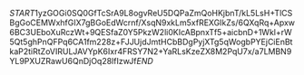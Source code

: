 $START$1yzGOGi0SQ0GfTcSrA9L8ogvReU5DQPaZmQoHKjbnT/kL5LsH+TlCSBgGoCEMWxhfGIX7gBGoEdWcrnf/XsqN9xkLm5xfREXGIkZs/6QXqRq+Apxw6BC3UEboXuRczWt+9QESfaZ0Y5PkzW2li0KIcABpnxTf5+aicbnD+1Wkl+rW5Qt5ghPnQFPq6CA1fm228z+FJJUjdJmtHCbBDgPyjXTg5qWogbPYEjCiEnBtkaP2tiRtZoVIRULJAVYpK6Ixr4FRSY7N2+YaRLsKzeZX8M2PqU7x/a7LMBN9YL9PXUZRawU6QnDjOq28lfIzwJf$END$